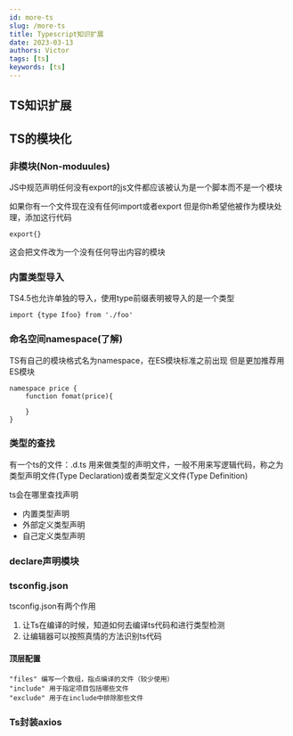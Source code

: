 ```yaml
---
id: more-ts
slug: /more-ts
title: Typescript知识扩展
date: 2023-03-13
authors: Victor
tags: [ts]
keywords: [ts]
---
```

<!--truncate-->

## TS知识扩展

## TS的模块化

### 非模块(Non-moduules)

JS中规范声明任何没有export的js文件都应该被认为是一个脚本而不是一个模块

如果你有一个文件现在没有任何import或者export 但是你h希望他被作为模块处理，添加这行代码

    export{}

这会把文件改为一个没有任何导出内容的模块

### 内置类型导入

TS4.5也允许单独的导入，使用type前缀表明被导入的是一个类型

    import {type Ifoo} from './foo'

### 命名空间namespace(了解)

TS有自己的模块格式名为namespace，在ES模块标准之前出现
但是更加推荐用ES模块

    namespace price {
        function fomat(price){

        }
    }

### 类型的查找

有一个ts的文件：.d.ts 用来做类型的声明文件，一般不用来写逻辑代码，称之为类型声明文件(Type Declaration)或者类型定义文件(Type Definition)

ts会在哪里查找声明

* 内置类型声明
* 外部定义类型声明
* 自己定义类型声明

### declare声明模块

### tsconfig.json

tsconfig.json有两个作用

1. 让Ts在编译的时候，知道如何去编译ts代码和进行类型检测
2. 让编辑器可以按照真情的方法识别ts代码

#### 顶层配置

    "files" 编写一个数组，指点编译的文件（较少使用）
    "include" 用于指定项目包括哪些文件
    "exclude" 用于在include中排除那些文件

### Ts封装axios
  
